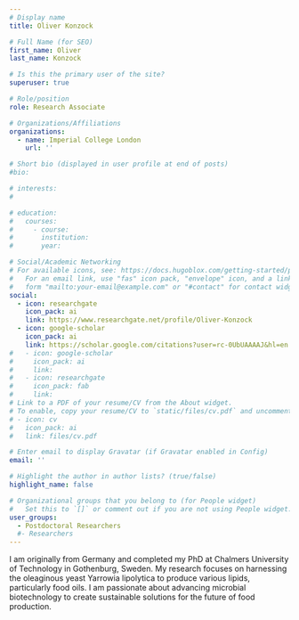 ```yaml
---
# Display name
title: Oliver Konzock

# Full Name (for SEO)
first_name: Oliver
last_name: Konzock

# Is this the primary user of the site?
superuser: true

# Role/position
role: Research Associate

# Organizations/Affiliations
organizations:
  - name: Imperial College London
    url: ''

# Short bio (displayed in user profile at end of posts)
#bio: 

# interests:
#   

# education:
#   courses:
#     - course: 
#       institution: 
#       year: 

# Social/Academic Networking
# For available icons, see: https://docs.hugoblox.com/getting-started/page-builder/#icons
#   For an email link, use "fas" icon pack, "envelope" icon, and a link in the
#   form "mailto:your-email@example.com" or "#contact" for contact widget.
social:
  - icon: researchgate
    icon_pack: ai
    link: https://www.researchgate.net/profile/Oliver-Konzock 
  - icon: google-scholar
    icon_pack: ai
    link: https://scholar.google.com/citations?user=rc-0UbUAAAAJ&hl=en
#   - icon: google-scholar
#     icon_pack: ai
#     link: 
#   - icon: researchgate
#     icon_pack: fab
#     link: 
# Link to a PDF of your resume/CV from the About widget.
# To enable, copy your resume/CV to `static/files/cv.pdf` and uncomment the lines below.
# - icon: cv
#   icon_pack: ai
#   link: files/cv.pdf

# Enter email to display Gravatar (if Gravatar enabled in Config)
email: ''

# Highlight the author in author lists? (true/false)
highlight_name: false

# Organizational groups that you belong to (for People widget)
#   Set this to `[]` or comment out if you are not using People widget.
user_groups:
  - Postdoctoral Researchers
  #- Researchers
---
```


I am originally from Germany and completed my PhD at Chalmers University of Technology in Gothenburg, Sweden. My research focuses on harnessing the oleaginous yeast Yarrowia lipolytica to produce various lipids, particularly food oils. I am passionate about advancing microbial biotechnology to create sustainable solutions for the future of food production.
